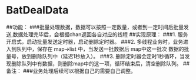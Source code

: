 # BatDealData
##功能：
	###批量处理数据，数据可以按照一定数量，或者到一定时间后批量发送,数据处理完毕后，会根据chan返回各自对应的线程
##实现原理：
	###1. 服务开启式，启动批量发送定时器，启动删除定时器。
	###2. 多线程业务时，业务进入到队列中，保存在 map->list 中，当发送一批数据后 map中这一批次
       数据的批量号，放到删除队列中（延迟1秒放入）。
	###3. 删除定时器会定时1秒循环，当发现删除队列中有数据，则删除map中的这一项，循环结束后，清空删除队列。
##备注：
	###业务处理后续可以根据自己的需要自己调整。
	
	
	
